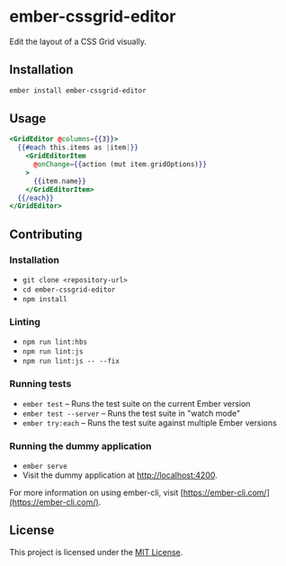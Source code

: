 ember-cssgrid-editor
==============================================================================

Edit the layout of a CSS Grid visually.

Installation
------------

```sh
ember install ember-cssgrid-editor
```

Usage
-----

```hbs
<GridEditor @columns={{3}}>
  {{#each this.items as |item|}}
    <GridEditorItem
      @onChange={{action (mut item.gridOptions)}}
    >
      {{item.name}}
    </GridEditorItem>
  {{/each}}
</GridEditor>
```

Contributing
------------

### Installation

* `git clone <repository-url>`
* `cd ember-cssgrid-editor`
* `npm install`

### Linting

* `npm run lint:hbs`
* `npm run lint:js`
* `npm run lint:js -- --fix`

### Running tests

* `ember test` – Runs the test suite on the current Ember version
* `ember test --server` – Runs the test suite in "watch mode"
* `ember try:each` – Runs the test suite against multiple Ember versions

### Running the dummy application

* `ember serve`
* Visit the dummy application at [http://localhost:4200](http://localhost:4200).

For more information on using ember-cli, visit [https://ember-cli.com/](https://ember-cli.com/).

License
------------------------------------------------------------------------------

This project is licensed under the [MIT License](LICENSE.md).
